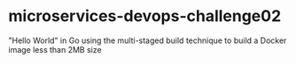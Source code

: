 # microservices-devops-challenge02
"Hello World" in Go using the multi-staged build technique to build a Docker image less than 2MB size
